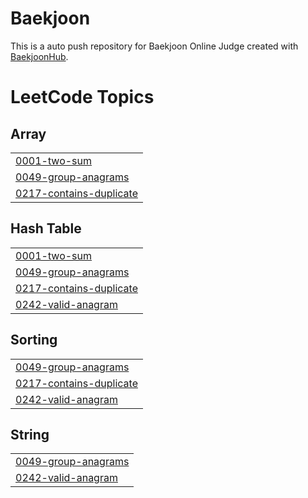 # Baekjoon
This is a auto push repository for Baekjoon Online Judge created with [BaekjoonHub](https://github.com/BaekjoonHub/BaekjoonHub).

<!---LeetCode Topics Start-->
# LeetCode Topics
## Array
|  |
| ------- |
| [0001-two-sum](https://github.com/hummingbbird/yong-algorithm/tree/master/0001-two-sum) |
| [0049-group-anagrams](https://github.com/hummingbbird/yong-algorithm/tree/master/0049-group-anagrams) |
| [0217-contains-duplicate](https://github.com/hummingbbird/yong-algorithm/tree/master/0217-contains-duplicate) |
## Hash Table
|  |
| ------- |
| [0001-two-sum](https://github.com/hummingbbird/yong-algorithm/tree/master/0001-two-sum) |
| [0049-group-anagrams](https://github.com/hummingbbird/yong-algorithm/tree/master/0049-group-anagrams) |
| [0217-contains-duplicate](https://github.com/hummingbbird/yong-algorithm/tree/master/0217-contains-duplicate) |
| [0242-valid-anagram](https://github.com/hummingbbird/yong-algorithm/tree/master/0242-valid-anagram) |
## Sorting
|  |
| ------- |
| [0049-group-anagrams](https://github.com/hummingbbird/yong-algorithm/tree/master/0049-group-anagrams) |
| [0217-contains-duplicate](https://github.com/hummingbbird/yong-algorithm/tree/master/0217-contains-duplicate) |
| [0242-valid-anagram](https://github.com/hummingbbird/yong-algorithm/tree/master/0242-valid-anagram) |
## String
|  |
| ------- |
| [0049-group-anagrams](https://github.com/hummingbbird/yong-algorithm/tree/master/0049-group-anagrams) |
| [0242-valid-anagram](https://github.com/hummingbbird/yong-algorithm/tree/master/0242-valid-anagram) |
<!---LeetCode Topics End-->